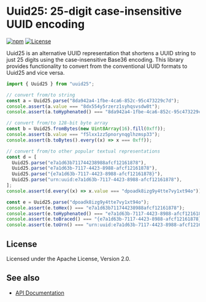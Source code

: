 # Uuid25: 25-digit case-insensitive UUID encoding

[![npm](https://img.shields.io/npm/v/uuid25)](https://www.npmjs.com/package/uuid25)
[![License](https://img.shields.io/npm/l/uuid25)](https://github.com/uuid25/javascript/blob/main/LICENSE)

Uuid25 is an alternative UUID representation that shortens a UUID string to just
25 digits using the case-insensitive Base36 encoding. This library provides
functionality to convert from the conventional UUID formats to Uuid25 and vice
versa.

```javascript
import { Uuid25 } from "uuid25";

// convert from/to string
const a = Uuid25.parse("8da942a4-1fbe-4ca6-852c-95c473229c7d");
console.assert(a.value === "8dx554y5rzerz1syhqsvsdw8t");
console.assert(a.toHyphenated() === "8da942a4-1fbe-4ca6-852c-95c473229c7d");

// convert from/to 128-bit byte array
const b = Uuid25.fromBytes(new Uint8Array(16).fill(0xff));
console.assert(b.value === "f5lxx1zz5pnorynqglhzmsp33");
console.assert(b.toBytes().every((x) => x === 0xff));

// convert from/to other popular textual representations
const d = [
  Uuid25.parse("e7a1d63b711744238988afcf12161878"),
  Uuid25.parse("e7a1d63b-7117-4423-8988-afcf12161878"),
  Uuid25.parse("{e7a1d63b-7117-4423-8988-afcf12161878}"),
  Uuid25.parse("urn:uuid:e7a1d63b-7117-4423-8988-afcf12161878"),
];
console.assert(d.every((x) => x.value === "dpoadk8izg9y4tte7vy1xt94o"));

const e = Uuid25.parse("dpoadk8izg9y4tte7vy1xt94o");
console.assert(e.toHex() === "e7a1d63b711744238988afcf12161878");
console.assert(e.toHyphenated() === "e7a1d63b-7117-4423-8988-afcf12161878");
console.assert(e.toBraced() === "{e7a1d63b-7117-4423-8988-afcf12161878}");
console.assert(e.toUrn() === "urn:uuid:e7a1d63b-7117-4423-8988-afcf12161878");
```

## License

Licensed under the Apache License, Version 2.0.

## See also

- [API Documentation](https://uuid25.github.io/javascript/docs/)
